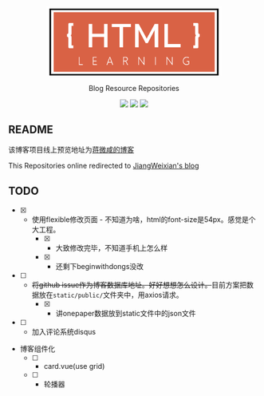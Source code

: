 <div align="center" markdown="1">
     <img style="max-width: 70%" src="/README/HTML.png"/>
     <p>Blog Resource Repositories </p>
</div>

<div align="center">

<img style="max-width: 70%" src="https://rawgit.com/JiangWeixian/HTMLlearning/master/README/buildby-vue.svg"/>
<img style="max-width: 70%" src="https://rawgit.com/JiangWeixian/HTMLlearning/master/README/use-html.svg"/>
<img style="max-width: 70%" src="https://rawgit.com/JiangWeixian/HTMLlearning/master/README/winter-iscoming.svg"/>

</div>

## README

该博客项目线上预览地址为[蒋微咸的博客](https://jiangweixian.github.io/#/)

This Repositories online redirected to [JiangWeixian's blog](https://jiangweixian.github.io/#/)


## TODO

* [x] - 使用flexible修改页面 - 不知道为啥，html的font-size是54px。感觉是个大工程。
    * [x] - 大致修改完毕，不知道手机上怎么样
    * [x] - 还剩下beginwithdongs没改
* [ ] - ~~将github issue作为博客数据库地址。好好想想怎么设计。~~目前方案把数据放在`static/public/`文件夹中，用axios请求。
    * [x] - 讲onepaper数据放到static文件中的json文件
* [ ] - 加入评论系统disqus
* 博客组件化
    * [ ] - card.vue(use grid)
    * [ ] - 轮播器
